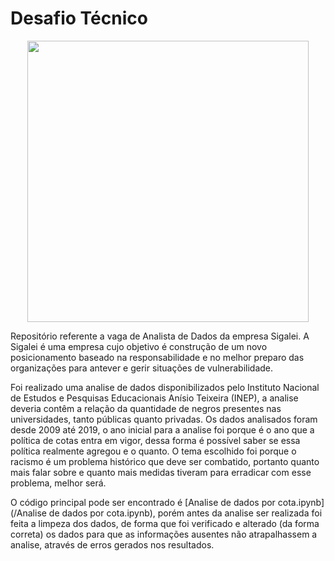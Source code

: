 # Desafio Técnico

<center><img src="https://img.freepik.com/fotos-gratis/apresentacao-de-negocios-em-uma-tela-de-laptop_53876-13516.jpg?size=626&ext=jpg" width=450px></center>

Repositório referente a vaga de Analista de Dados da empresa Sigalei. A Sigalei é uma empresa cujo objetivo é construção de um novo posicionamento baseado na responsabilidade e no melhor preparo das organizações para antever e gerir situações de vulnerabilidade.

Foi realizado uma analise de dados disponibilizados pelo Instituto Nacional de Estudos e Pesquisas Educacionais Anísio Teixeira (INEP), a analise deveria contêm a relação da quantidade de negros presentes nas universidades, tanto públicas quanto privadas. Os dados analisados foram desde 2009 até 2019, o ano inicial para a analise foi porque é o ano que a política de cotas entra em vigor, dessa forma é possível saber se essa política realmente agregou e o quanto. O tema escolhido foi porque o racismo é um problema histórico que deve ser combatido, portanto quanto mais falar sobre e quanto mais medidas tiveram para erradicar com esse problema, melhor será.

O código principal pode ser encontrado é [Analise de dados por cota.ipynb](/Analise de dados por cota.ipynb), porém antes da analise ser realizada foi feita a limpeza dos dados, de forma que foi verificado e alterado (da forma correta) os dados para que as informações ausentes não atrapalhassem a  analise, através de erros gerados nos resultados. 
